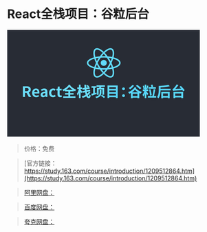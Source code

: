 # React全栈项目：谷粒后台

![img](../../../assets/study163/free/92b5b5e60e024f9693aa45862439f81a.jpg)

> 价格：免费

> [官方链接：https://study.163.com/course/introduction/1209512864.htm](https://study.163.com/course/introduction/1209512864.htm)

> [阿里网盘：]()

> [百度网盘：]()

> [夸克网盘：]()
